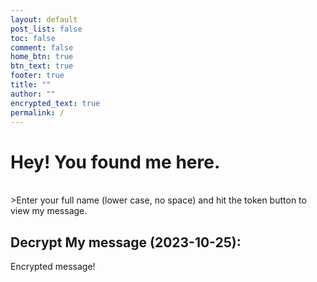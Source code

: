 ```yaml
---
layout: default
post_list: false
toc: false
comment: false
home_btn: true
btn_text: true
footer: true
title: ""
author: ""
encrypted_text: true
permalink: /
---
```


# Hey! You found me here. 

<br>
>Enter your full name (lower case, no space) and hit the token button to view my message. 


## Decrypt My message (2023-10-25):
  <p class="encrypted" id="V9lh7sP4rFleabye1BV+pAq8oJMURi1QhFN8bAjMzvSlra8pIkdpkh5QhDkcoSOpNl7i4MUWLWfaZ3/Ofvqm5ZlYRZ1sg3xZ1DPw5kVy7BB35dTL+SDW3GSc5ZL9cR/HfyJjbfd6t8ZNEla5q7zT66I5a5/clw">Encrypted message!</p>



